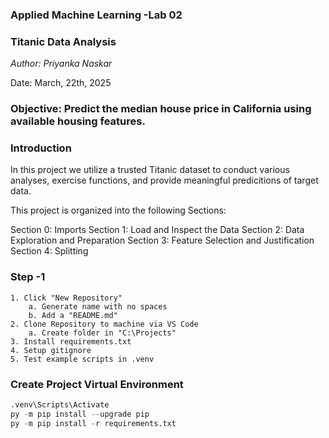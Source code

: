 ### Applied Machine Learning -Lab 02

### Titanic Data Analysis
*Author: Priyanka Naskar*

Date: March, 22th, 2025

### Objective: Predict the median house price in California using available housing features.

### Introduction
In this project we utilize a trusted Titanic dataset to conduct various analyses, exercise functions, and provide meaningful predicitions of target data.

This project is organized into the following Sections:

Section 0: Imports
Section 1: Load and Inspect the Data
Section 2: Data Exploration and Preparation
Section 3: Feature Selection and Justification
Section 4: Splitting

### Step -1

```
1. Click "New Repository"
    a. Generate name with no spaces
    b. Add a "README.md"
2. Clone Repository to machine via VS Code
    a. Create folder in "C:\Projects"
3. Install requirements.txt
4. Setup gitignore
5. Test example scripts in .venv
```

### Create Project Virtual Environment

```py -m venv .venv
.venv\Scripts\Activate
py -m pip install --upgrade pip 
py -m pip install -r requirements.txt
```

### Git add, clone, and commit
```
git add .
git clone ":http\\yourname .git"
git commit -m "add .gitignore, cmds to readme"
git push -u origin main
```
### If copying a repository:
```
1. Click "Use this template" on this example repository (if it's not a template, click "Fork" instead).
2. Clone the repository to your machine:
   git clone example-repo-url
3. Open your new cloned repository in VS Code.
```
